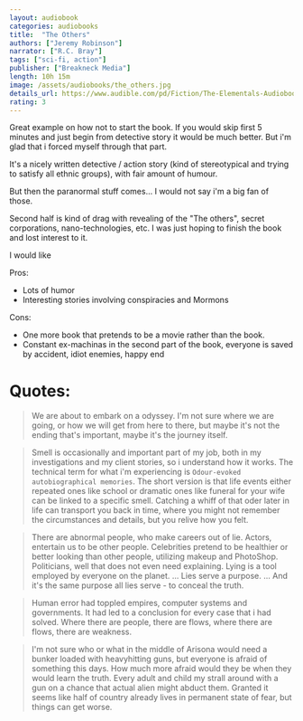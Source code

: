 ```yaml
---
layout: audiobook
categories: audiobooks
title:  "The Others"
authors: ["Jeremy Robinson"]
narrator: ["R.C. Bray"]
tags: ["sci-fi, action"]
publisher: ["Breakneck Media"]
length: 10h 15m
image: /assets/audiobooks/the_others.jpg
details_url: https://www.audible.com/pd/Fiction/The-Elementals-Audiobook/B01HHB0VIU
rating: 3
---
```


Great example on how not to start the book. If you would skip first 5 minutes and just begin from detective story it would be much better. But i'm glad that i forced myself through that part.

It's a nicely written detective / action story (kind of stereotypical and trying to satisfy all ethnic groups), with fair amount of humour.

But then the paranormal stuff comes... I would not say i'm a big fan of those.

Second half is kind of drag with revealing of the "The others", secret corporations, nano-technologies, etc. I was just hoping to finish the book and lost interest to it.

I would like

Pros:
* Lots of humor
* Interesting stories involving conspiracies and Mormons 

Cons:
* One more book that pretends to be a movie rather than the book.
* Constant ex-machinas in the second part of the book, everyone is saved by accident, idiot enemies, happy end

# Quotes: 

> We are about to embark on a odyssey. I'm not sure where we are going, or how we will get from here to there, but maybe it's not the ending that's important, maybe it's the journey itself.

> Smell is occasionally and important part of my job, both in my investigations and my client stories, so i understand how it works. The technical term for what i'm experiencing is `Odour-evoked autobiographical memories`. The short version is that life events either repeated ones like school or dramatic ones like funeral for your wife can be linked to a specific smell. Catching a whiff of that oder later in life can transport you back in time, where you might not remember the circumstances and details, but you relive how you felt.  

> There are abnormal people, who make careers out of lie. Actors, entertain us to be other people. Celebrities pretend to be healthier or better looking than other people, utilizing makeup and PhotoShop. Politicians, well that does not even need explaining. Lying is a tool employed by everyone on the planet. ... Lies serve a purpose. ... And it's the same purpose all lies serve - to conceal the truth. 

> Human error had toppled empires, computer systems and governments. It had led to a conclusion for every case that i had solved. Where there are people, there are flows, where there are flows, there are weakness. 

> I'm not sure who or what in the middle of Arisona would need a bunker loaded with heavyhitting guns, but everyone is afraid of something this days. How much more afraid would they be when they would learn the truth. Every adult and child my strall around with a gun on a chance that actual alien might abduct them. Granted it seems like half of country already lives in permanent state of fear, but things can get worse.